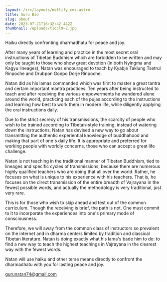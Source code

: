 ```yaml
---
layout: /src/layouts/netlify_cms.astro
title: Guru Bio
slug: about
date: 2023-07-21T16:32:42.442Z
thumbnail: /uploads/t1qcl9~2.jpg
---
```

Haiku directly confronting dharmadhatu for peace and joy.

After many years of learning and practice in the most secret oral instructions of Tibetan Buddhism which are forbidden to be written and may only be taught to those who show great devotion (in both Nyingma and Kagyu lineages), Natan was encouraged to teach by Kyabjé Taklung Tsetrul Rinpoche and Drubpon Gonpo Dorje Rinpoche. 

Natan did as his lamas commanded which was first to master a great tantra and certain important mantra practices. Ten years after being instructed to teach and after receiving the various empowerments he wandered alone around the world, practicing each of the pujas according to the instructions and learning how best to work them in modern life, while diligently applying the oral instructions daily.

Due to the strict secrecy of his transmissions, the scarcity of people who wish to be trained according to Tibetan-style training, instead of watering down the instructions, Natan has devised a new way to go about transmitting the authentic experiential knowledge of buddhahood and making that part of one´s daily life. It is appropriate and preferred for working people with worldly concerns, those who can accept a great life challenge. 

Natan is not teaching in the traditional manner of Tibetan Buddhism, tied to lineages and specific cycles of transmissions, because there are numerous highly qualified teachers who are doing that all over the world. Rather, he focuses on what is unique to his experience with his teachers. That is, he focuses on the direct transmission of the entire breadth of Vajrayana in the fewest possible words, and actually the methodology is very traditional, just very rare.

This is for those who wish to skip ahead and test out of the common curriculum. Though the receiving is brief, the path is not. One must commit to it to incorporate the experiences into one's primary mode of consciousness.

Therefore, we will away from the common class of instructors so prevalent on the internet and in dharma centers limited by tradition and classical Tibetan literature. Natan is doing exactly what his lama's bade him to do: to find a new way to teach the highest teachings in Vajrayana in the clearest way with the fewest words. 

Natan will use haiku and other terse means directly to confront the dharmadhatu with you for lasting peace and joy.

<gurunatan74@gmail.com>